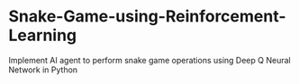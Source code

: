 # Snake-Game-using-Reinforcement-Learning
Implement AI agent to perform snake game operations using Deep Q Neural Network in Python
